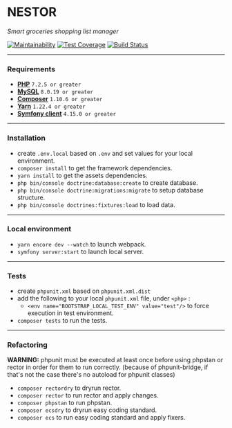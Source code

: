# NESTOR

*Smart groceries shopping list manager*

[![Maintainability](https://api.codeclimate.com/v1/badges/8d5489efd66c4e0cc9ce/maintainability)](https://codeclimate.com/github/Lionel-D/nestor/maintainability)
[![Test Coverage](https://api.codeclimate.com/v1/badges/8d5489efd66c4e0cc9ce/test_coverage)](https://codeclimate.com/github/Lionel-D/nestor/test_coverage)
[![Build Status](https://travis-ci.com/Lionel-D/nestor.svg?branch=develop)](https://travis-ci.com/Lionel-D/nestor)

---

### Requirements

- **[PHP](https://www.php.net/)** `7.2.5 or greater`
- **[MySQL](https://www.mysql.com/)** `8.0.19 or greater`
- **[Composer](https://getcomposer.org/)** `1.10.6 or greater`
- **[Yarn](https://yarnpkg.com)** `1.22.4 or greater`
- **[Symfony client](https://symfony.com/download)** `4.15.0 or greater`

---

### Installation

- create `.env.local` based on `.env` and set values for your local environment.
- `composer install` to get the framework dependencies.
- `yarn install` to get the assets dependencies.
- `php bin/console doctrine:database:create` to create database.
- `php bin/console doctrine:migrations:migrate` to setup database structure.
- `php bin/console doctrines:fixtures:load` to load data.

---

### Local environment

- `yarn encore dev --watch` to launch webpack.
- `symfony server:start` to launch local server.

---

### Tests

- create `phpunit.xml` based on `phpunit.xml.dist`
- add the following to your local `phpunit.xml` file, under `<php>` :
    - `<env name="BOOTSTRAP_LOCAL_TEST_ENV" value="test"/>` to force execution in test environment.
- `composer tests` to run the tests.

---

### Refactoring

**WARNING:** phpunit must be executed at least once before using phpstan or rector in order for them to run correctly.
(because of phpunit-bridge, if that's not the case there's no autoload for phpunit classes)

- `composer rectordry` to dryrun rector.
- `composer rector` to run rector and apply changes.
- `composer phpstan` to run phpstan.
- `composer ecsdry` to dryrun easy coding standard.
- `composer ecs` to run easy coding standard and apply fixers.
